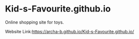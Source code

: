 # Kid-s-Favourite.github.io
Online shopping site for toys.

Website Link:https://archa-b.github.io/Kid-s-Favourite.github.io/
